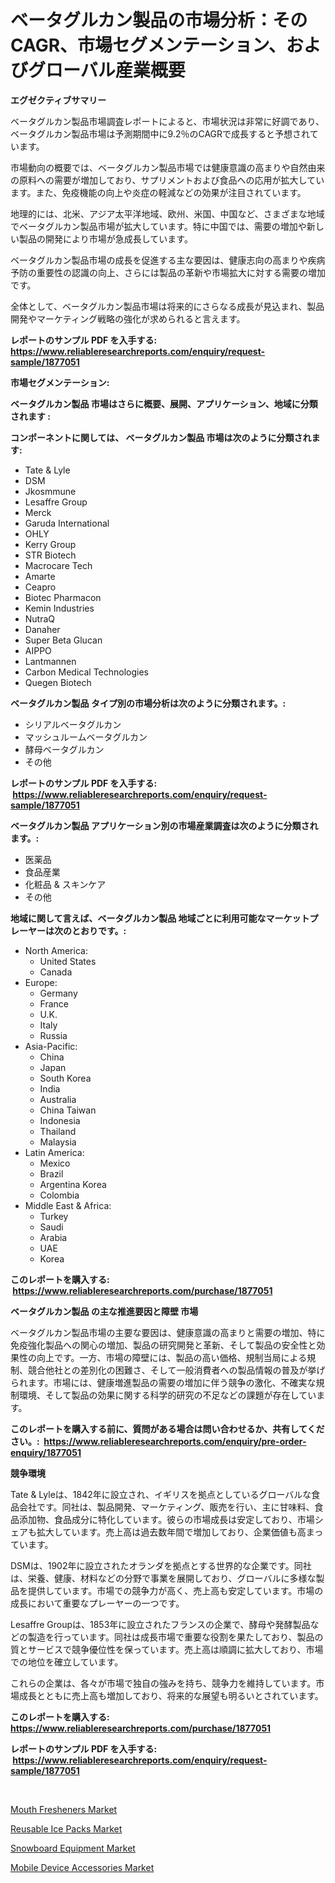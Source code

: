<p><h1>ベータグルカン製品の市場分析：そのCAGR、市場セグメンテーション、およびグローバル産業概要</h1></p><p><strong>エグゼクティブサマリー</strong></p>
<p><p>ベータグルカン製品市場調査レポートによると、市場状況は非常に好調であり、ベータグルカン製品市場は予測期間中に9.2％のCAGRで成長すると予想されています。</p><p>市場動向の概要では、ベータグルカン製品市場では健康意識の高まりや自然由来の原料への需要が増加しており、サプリメントおよび食品への応用が拡大しています。また、免疫機能の向上や炎症の軽減などの効果が注目されています。</p><p>地理的には、北米、アジア太平洋地域、欧州、米国、中国など、さまざまな地域でベータグルカン製品市場が拡大しています。特に中国では、需要の増加や新しい製品の開発により市場が急成長しています。</p><p>ベータグルカン製品市場の成長を促進する主な要因は、健康志向の高まりや疾病予防の重要性の認識の向上、さらには製品の革新や市場拡大に対する需要の増加です。</p><p>全体として、ベータグルカン製品市場は将来的にさらなる成長が見込まれ、製品開発やマーケティング戦略の強化が求められると言えます。</p></p>
<p><strong>レポートのサンプル PDF を入手する: <a href="https://www.reliableresearchreports.com/enquiry/request-sample/1877051">https://www.reliableresearchreports.com/enquiry/request-sample/1877051</a></strong></p>
<p><strong>市場セグメンテーション:</strong></p>
<p><strong> ベータグルカン製品 市場はさらに概要、展開、アプリケーション、地域に分類されます :</strong></p>
<p><strong>コンポーネントに関しては、 ベータグルカン製品 市場は次のように分類されます: &nbsp;</strong></p>
<p><ul><li>Tate & Lyle</li><li>DSM</li><li>Jkosmmune</li><li>Lesaffre Group</li><li>Merck</li><li>Garuda International</li><li>OHLY</li><li>Kerry Group</li><li>STR Biotech</li><li>Macrocare Tech</li><li>Amarte</li><li>Ceapro</li><li>Biotec Pharmacon</li><li>Kemin Industries</li><li>NutraQ</li><li>Danaher</li><li>Super Beta Glucan</li><li>AIPPO</li><li>Lantmannen</li><li>Carbon Medical Technologies</li><li>Quegen Biotech</li></ul></p>
<p><strong> ベータグルカン製品 タイプ別の市場分析は次のように分類されます。:</strong></p>
<p><ul><li>シリアルベータグルカン</li><li>マッシュルームベータグルカン</li><li>酵母ベータグルカン</li><li>その他</li></ul></p>
<p><strong>レポートのサンプル PDF を入手する: &nbsp;<a href="https://www.reliableresearchreports.com/enquiry/request-sample/1877051">https://www.reliableresearchreports.com/enquiry/request-sample/1877051</a></strong></p>
<p><strong> ベータグルカン製品 アプリケーション別の市場産業調査は次のように分類されます。:</strong></p>
<p><ul><li>医薬品</li><li>食品産業</li><li>化粧品 & スキンケア</li><li>その他</li></ul></p>
<p><strong>地域に関して言えば、ベータグルカン製品 地域ごとに利用可能なマーケットプレーヤーは次のとおりです。:</strong></p>
<p><ul>
    <li>
        North America:
        <ul>
            <li>United States</li>
            <li>Canada</li>
        </ul>
    </li>
    <li>
        Europe:
        <ul>
            <li>Germany</li>
            <li>France</li>
            <li>U.K.</li>
            <li>Italy</li>
            <li>Russia</li>
        </ul>
    </li>
    <li>
        Asia-Pacific:
        <ul>
            <li>China</li>
            <li>Japan</li>
            <li>South Korea</li>
            <li>India</li>
            <li>Australia</li>
            <li>China Taiwan</li>
            <li>Indonesia</li>
            <li>Thailand</li>
            <li>Malaysia</li>
        </ul>
    </li>
    <li>
        Latin America:
        <ul>
            <li>Mexico</li>
            <li>Brazil</li>
            <li>Argentina Korea</li>
            <li>Colombia</li>
        </ul>
    </li>
    <li>
        Middle East & Africa:
        <ul>
            <li>Turkey</li>
            <li>Saudi</li>
            <li>Arabia</li>
            <li>UAE</li>
            <li>Korea</li>
        </ul>
    </li>
    </ul></p>
<p><strong>このレポートを購入する: &nbsp;<a href="https://www.reliableresearchreports.com/purchase/1877051">https://www.reliableresearchreports.com/purchase/1877051</a></strong></p>
<p><strong>ベータグルカン製品 の主な推進要因と障壁 市場</strong></p>
<p><p>ベータグルカン製品市場の主要な要因は、健康意識の高まりと需要の増加、特に免疫強化製品への関心の増加、製品の研究開発と革新、そして製品の安全性と効果性の向上です。一方、市場の障壁には、製品の高い価格、規制当局による規制、競合他社との差別化の困難さ、そして一般消費者への製品情報の普及が挙げられます。市場には、健康増進製品の需要の増加に伴う競争の激化、不確実な規制環境、そして製品の効果に関する科学的研究の不足などの課題が存在しています。</p></p>
<p><strong>このレポートを購入する前に、質問がある場合は問い合わせるか、共有してください。:&nbsp; <a href="https://www.reliableresearchreports.com/enquiry/pre-order-enquiry/1877051">https://www.reliableresearchreports.com/enquiry/pre-order-enquiry/1877051</a></strong></p>
<p><strong>競争環境</strong></p>
<p><p>Tate & Lyleは、1842年に設立され、イギリスを拠点としているグローバルな食品会社です。同社は、製品開発、マーケティング、販売を行い、主に甘味料、食品添加物、食品成分に特化しています。彼らの市場成長は安定しており、市場シェアも拡大しています。売上高は過去数年間で増加しており、企業価値も高まっています。</p><p>DSMは、1902年に設立されたオランダを拠点とする世界的な企業です。同社は、栄養、健康、材料などの分野で事業を展開しており、グローバルに多様な製品を提供しています。市場での競争力が高く、売上高も安定しています。市場の成長において重要なプレーヤーの一つです。</p><p>Lesaffre Groupは、1853年に設立されたフランスの企業で、酵母や発酵製品などの製造を行っています。同社は成長市場で重要な役割を果たしており、製品の質とサービスで競争優位性を保っています。売上高は順調に拡大しており、市場での地位を確立しています。</p><p>これらの企業は、各々が市場で独自の強みを持ち、競争力を維持しています。市場成長とともに売上高も増加しており、将来的な展望も明るいとされています。</p></p>
<p><strong>このレポートを購入する: &nbsp; <a href="https://www.reliableresearchreports.com/purchase/1877051">https://www.reliableresearchreports.com/purchase/1877051</a></strong></p>
<p><strong>レポートのサンプル PDF を入手する: &nbsp;<a href="https://www.reliableresearchreports.com/enquiry/request-sample/1877051">https://www.reliableresearchreports.com/enquiry/request-sample/1877051</a></strong><strong></strong></p>
<p>&nbsp;</p>
<p><p><a href="https://github.com/angelajermaine/Market-Research-Report-List-2/blob/main/mouth-fresheners-market.md">Mouth Fresheners Market</a></p><p><a href="https://github.com/shotows/Market-Research-Report-List-1/blob/main/reusable-ice-packs-market.md">Reusable Ice Packs Market</a></p><p><a href="https://github.com/Sinjinluong3e0awx2m195k76/Market-Research-Report-List-1/blob/main/snowboard-equipment-market.md">Snowboard Equipment Market</a></p><p><a href="https://github.com/beatblasta/Market-Research-Report-List-2/blob/main/mobile-device-accessories-market.md">Mobile Device Accessories Market</a></p></p>